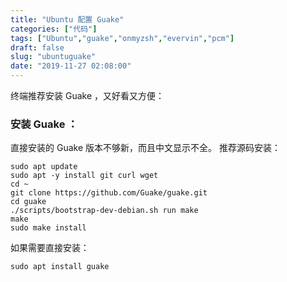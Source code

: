 ```yaml
---
title: "Ubuntu 配置 Guake"
categories: ["代码"]
tags: ["Ubuntu","guake","onmyzsh","evervin","pcm"]
draft: false
slug: "ubuntuguake"
date: "2019-11-27 02:08:00"
---
```


终端推荐安装 Guake ，又好看又方便：

### 安装 Guake ：
直接安装的 Guake 版本不够新，而且中文显示不全。
推荐源码安装：
```
sudo apt update
sudo apt -y install git curl wget
cd ~
git clone https://github.com/Guake/guake.git
cd guake
./scripts/bootstrap-dev-debian.sh run make
make
sudo make install
```
如果需要直接安装：
```
sudo apt install guake
```
